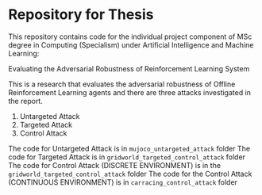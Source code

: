 # Repository for Thesis
This repository contains code for the individual project component of MSc degree in Computing (Specialism) under Artificial Intelligence and Machine Learning: 

Evaluating the Adversarial Robustness of Reinforcement Learning System

This is a research that evaluates the adversarial robustness of Offline Reinforcement Learning agents and there are three attacks investigated in the report.

1. Untargeted Attack
2. Targeted Attack
3. Control Attack

The code for Untargeted Attack is in `mujoco_untargeted_attack` folder
The code for Targeted Attack is in `gridworld_targeted_control_attack` folder
The code for Control Attack (DISCRETE ENVIRONMENT) is in the `gridworld_targeted_control_attack` folder
The code for the Control Attack (CONTINUOUS ENVIRONMENT) is in `carracing_control_attack` folder